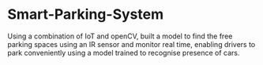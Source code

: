 # Smart-Parking-System

Using a combination of IoT and openCV, built a model to find the free parking spaces using
an IR sensor and monitor real time, enabling drivers to park conveniently using a model trained to recognise presence
of cars.
